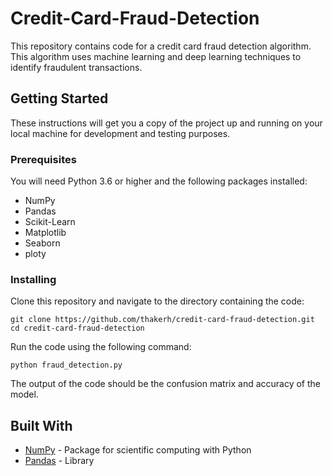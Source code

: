 # Credit-Card-Fraud-Detection
This repository contains code for a credit card fraud detection algorithm. This algorithm uses machine learning and deep learning techniques to identify fraudulent transactions.

## Getting Started

These instructions will get you a copy of the project up and running on your local machine for development and testing purposes. 

### Prerequisites

You will need Python 3.6 or higher and the following packages installed:
- NumPy
- Pandas
- Scikit-Learn
- Matplotlib
- Seaborn
- ploty

### Installing

Clone this repository and navigate to the directory containing the code:

```
git clone https://github.com/thakerh/credit-card-fraud-detection.git
cd credit-card-fraud-detection
```

Run the code using the following command:

```
python fraud_detection.py
```

The output of the code should be the confusion matrix and accuracy of the model.

## Built With

* [NumPy](https://numpy.org/) - Package for scientific computing with Python
* [Pandas](https://pandas.pydata.org/) - Library
